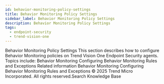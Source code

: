 ```yaml
---
id: behavior-monitoring-policy-settings
title: Behavior Monitoring Policy Settings
sidebar_label: Behavior Monitoring Policy Settings
description: Behavior Monitoring Policy Settings
tags:
  - endpoint-security
  - trend-vision-one
---
```


 Behavior Monitoring Policy Settings This section describes how to configure Behavior Monitoring policies on Trend Vision One Endpoint Security agents. Topics include: Behavior Monitoring Configuring Behavior Monitoring Rules and Exceptions Related information Behavior Monitoring Configuring Behavior Monitoring Rules and Exceptions © 2025 Trend Micro Incorporated. All rights reserved.Search Knowledge Base